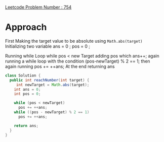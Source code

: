 [Leetcode Problem Number : 754 ](https://leetcode.com/problems/reach-a-number/)

# Approach
First Making the target value to be absolute using `Math.abs(target)`
Initializing two variable
ans = 0 ;
pos = 0 ;

Running while Loop while pos <  new Target
adding pos which ans++;
again running a while loop with the condition (pos-newTarget) % 2 == 1;
then again running pos += ++ans;
At   the end returning ans

```` java
class Solution {
  public int reachNumber(int target) {
     int newTarget = Math.abs(target);
    int ans = 0;
    int pos = 0;

    while (pos < newTarget)
      pos += ++ans;
    while ((pos - newTarget) % 2 == 1)
      pos += ++ans;

    return ans;
  }
}
````